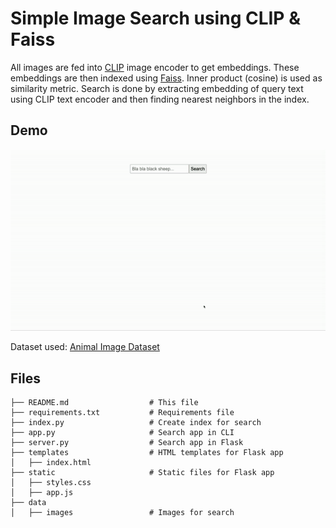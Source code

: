 # Simple Image Search using CLIP & Faiss

All images are fed into [CLIP](https://github.com/openai/CLIP) image encoder to get embeddings. These embeddings are then indexed using [Faiss](https://github.com/facebookresearch/faiss). Inner product (cosine) is used as similarity metric.
Search is done by extracting embedding of query text using CLIP text encoder and then finding nearest neighbors in the index.

## Demo

![Demo](demo.gif)

Dataset used: [Animal Image Dataset](https://www.kaggle.com/datasets/iamsouravbanerjee/animal-image-dataset-90-different-animals)

## Files
```commandline
├── README.md                  # This file
├── requirements.txt           # Requirements file
├── index.py                   # Create index for search
├── app.py                     # Search app in CLI
├── server.py                  # Search app in Flask
├── templates                  # HTML templates for Flask app
│   ├── index.html             
├── static                     # Static files for Flask app
│   ├── styles.css             
│   ├── app.js                 
├── data                       
│   ├── images                 # Images for search
```